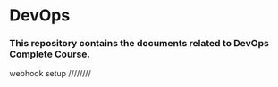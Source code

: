 # DevOps
### This repository contains the documents related to DevOps Complete Course. 

webhook setup 
////////
